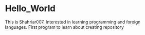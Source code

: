 Hello_World
===========
This is Shahriar007. Interested in learning programming and foreign languages. 
First program to learn about creating repository 
